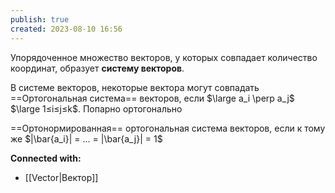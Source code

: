 ```yaml
---
publish: true
created: 2023-08-10 16:56
---
```


Упорядоченное множество векторов, у которых совпадает количество координат, образует **систему векторов**.

В системе векторов, некоторые вектора могут совпадать
==Ортогональная система== векторов, если $\large a_i \perp a_j$       $\large 1≤i≤j≤k$.  Попарно ортогонально

==Ортонормированная== ортогональная система векторов, если к тому же $|\bar{a_i}| = ... = |\bar{a_j}| = 1$




**Connected with:**
- [[Vector|Вектор]]



